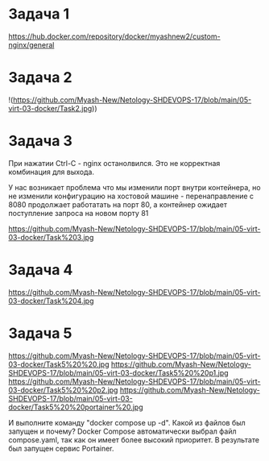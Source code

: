 # Задача 1

https://hub.docker.com/repository/docker/myashnew2/custom-nginx/general

# Задача 2

!(https://github.com/Myash-New/Netology-SHDEVOPS-17/blob/main/05-virt-03-docker/Task2.jpg))

# Задача 3

При нажатии Ctrl-C - nginx останолвился. Это не корректная комбинация для выхода. 

У нас возникает проблема что мы изменили порт внутри контейнера, но не изменили конфигурацию на хостовой машине - перенаправление с 8080 продолжает работатать на порт 80, а контейнер ожидает поступление запроса на новом порту 81

https://github.com/Myash-New/Netology-SHDEVOPS-17/blob/main/05-virt-03-docker/Task%203.jpg

# Задача 4

https://github.com/Myash-New/Netology-SHDEVOPS-17/blob/main/05-virt-03-docker/Task%204.jpg
# Задача 5 

https://github.com/Myash-New/Netology-SHDEVOPS-17/blob/main/05-virt-03-docker/Task5%20%20.jpg
https://github.com/Myash-New/Netology-SHDEVOPS-17/blob/main/05-virt-03-docker/Task5%20%20p1.jpg
https://github.com/Myash-New/Netology-SHDEVOPS-17/blob/main/05-virt-03-docker/Task5%20%20p2.jpg
https://github.com/Myash-New/Netology-SHDEVOPS-17/blob/main/05-virt-03-docker/Task5%20%20portainer%20.jpg


И выполните команду "docker compose up -d". Какой из файлов был запущен и почему? Docker Compose автоматически выбрал файл compose.yaml, так как он имеет более высокий приоритет. В результате был запущен сервис Portainer.
